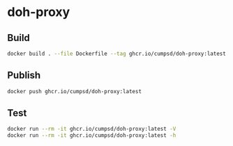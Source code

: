 # doh-proxy

## Build

```bash
docker build . --file Dockerfile --tag ghcr.io/cumpsd/doh-proxy:latest
```

## Publish

```bash
docker push ghcr.io/cumpsd/doh-proxy:latest
```

## Test

```bash
docker run --rm -it ghcr.io/cumpsd/doh-proxy:latest -V
docker run --rm -it ghcr.io/cumpsd/doh-proxy:latest -h
```
